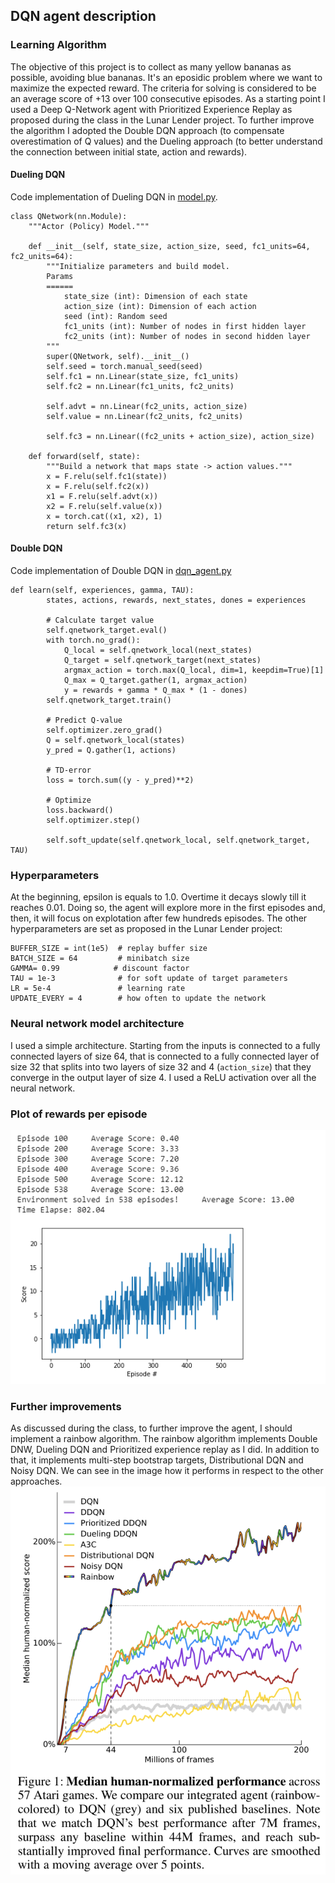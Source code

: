 ## DQN agent description

### Learning Algorithm
The objective of this project is to collect as many yellow bananas as possible, avoiding blue bananas. It's an eposidic problem where we want to maximize the expected reward.  The criteria for solving is considered to be an average score of +13 over 100 consecutive episodes.
As a starting point I used a Deep Q-Network agent with Prioritized Experience Replay as proposed during the class in the Lunar Lender project. To further improve the algorithm I adopted the Double DQN approach (to compensate overestimation of Q values) and the Dueling approach (to better understand the connection between initial state, action and rewards).

#### Dueling DQN
Code implementation of Dueling DQN in [model.py](model.py).
```
class QNetwork(nn.Module):
    """Actor (Policy) Model."""

    def __init__(self, state_size, action_size, seed, fc1_units=64, fc2_units=64):
        """Initialize parameters and build model.
        Params
        ======
            state_size (int): Dimension of each state
            action_size (int): Dimension of each action
            seed (int): Random seed
            fc1_units (int): Number of nodes in first hidden layer
            fc2_units (int): Number of nodes in second hidden layer
        """
        super(QNetwork, self).__init__()
        self.seed = torch.manual_seed(seed)
        self.fc1 = nn.Linear(state_size, fc1_units)
        self.fc2 = nn.Linear(fc1_units, fc2_units)

        self.advt = nn.Linear(fc2_units, action_size)
        self.value = nn.Linear(fc2_units, fc2_units)
        
        self.fc3 = nn.Linear((fc2_units + action_size), action_size)

    def forward(self, state):
        """Build a network that maps state -> action values."""
        x = F.relu(self.fc1(state))
        x = F.relu(self.fc2(x))
        x1 = F.relu(self.advt(x))
        x2 = F.relu(self.value(x))
        x = torch.cat((x1, x2), 1)
        return self.fc3(x)
```

#### Double DQN
Code implementation of Double DQN in [dqn_agent.py](dqn_agent.py)
```
def learn(self, experiences, gamma, TAU):
        states, actions, rewards, next_states, dones = experiences

        # Calculate target value
        self.qnetwork_target.eval()
        with torch.no_grad():
            Q_local = self.qnetwork_local(next_states)
            Q_target = self.qnetwork_target(next_states)
            argmax_action = torch.max(Q_local, dim=1, keepdim=True)[1]
            Q_max = Q_target.gather(1, argmax_action)
            y = rewards + gamma * Q_max * (1 - dones)
        self.qnetwork_target.train()

        # Predict Q-value
        self.optimizer.zero_grad()
        Q = self.qnetwork_local(states)
        y_pred = Q.gather(1, actions)

        # TD-error
        loss = torch.sum((y - y_pred)**2)

        # Optimize
        loss.backward()
        self.optimizer.step()

        self.soft_update(self.qnetwork_local, self.qnetwork_target, TAU)  
```

### Hyperparameters
At the beginning, epsilon is equals to 1.0. Overtime it decays slowly till it reaches 0.01. Doing so, the agent will explore more in the first episodes and, then, it will focus on explotation after few hundreds episodes. 
The other hyperparameters are set as proposed in the Lunar Lender project:
```
BUFFER_SIZE = int(1e5)  # replay buffer size
BATCH_SIZE = 64         # minibatch size
GAMMA= 0.99            # discount factor
TAU = 1e-3              # for soft update of target parameters
LR = 5e-4               # learning rate 
UPDATE_EVERY = 4        # how often to update the network
```
### Neural network model architecture
I used a simple architecture.
Starting from the inputs is connected to a fully connected layers of size 64, that is connected to a fully connected layer of size 32 that splits into two layers of size 32 and 4 (`action_size`) that they converge in the output layer of size 4. I used a ReLU activation over all the neural network.

### Plot of rewards per episode
![Plot](/images/DQNagent.PNG)

### Further improvements
As discussed during the class, to further improve the agent, I should implement a rainbow algorithm. The rainbow algorithm implements Double DNW, Dueling DQN and Prioritized experience replay as I did. In addition to that, it implements multi-step bootstrap targets, Distributional DQN and Noisy DQN.
We can see in the image how it performs in respect to the other approaches.
![Rainbow](/images/Rainbow.png)
